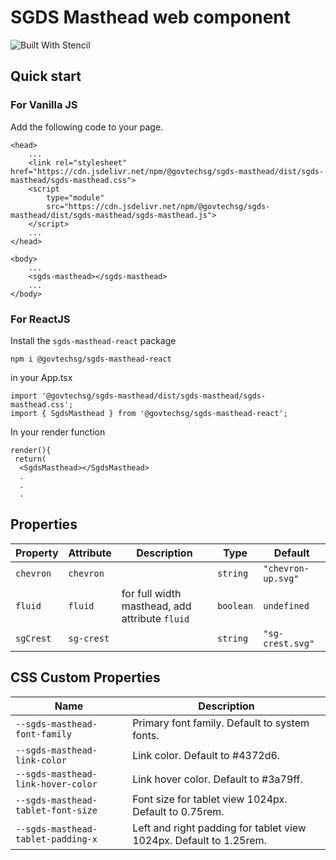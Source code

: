 # SGDS Masthead web component

![Built With Stencil](https://img.shields.io/badge/-Built%20With%20Stencil-16161d.svg?logo=data%3Aimage%2Fsvg%2Bxml%3Bbase64%2CPD94bWwgdmVyc2lvbj0iMS4wIiBlbmNvZGluZz0idXRmLTgiPz4KPCEtLSBHZW5lcmF0b3I6IEFkb2JlIElsbHVzdHJhdG9yIDE5LjIuMSwgU1ZHIEV4cG9ydCBQbHVnLUluIC4gU1ZHIFZlcnNpb246IDYuMDAgQnVpbGQgMCkgIC0tPgo8c3ZnIHZlcnNpb249IjEuMSIgaWQ9IkxheWVyXzEiIHhtbG5zPSJodHRwOi8vd3d3LnczLm9yZy8yMDAwL3N2ZyIgeG1sbnM6eGxpbms9Imh0dHA6Ly93d3cudzMub3JnLzE5OTkveGxpbmsiIHg9IjBweCIgeT0iMHB4IgoJIHZpZXdCb3g9IjAgMCA1MTIgNTEyIiBzdHlsZT0iZW5hYmxlLWJhY2tncm91bmQ6bmV3IDAgMCA1MTIgNTEyOyIgeG1sOnNwYWNlPSJwcmVzZXJ2ZSI%2BCjxzdHlsZSB0eXBlPSJ0ZXh0L2NzcyI%2BCgkuc3Qwe2ZpbGw6I0ZGRkZGRjt9Cjwvc3R5bGU%2BCjxwYXRoIGNsYXNzPSJzdDAiIGQ9Ik00MjQuNywzNzMuOWMwLDM3LjYtNTUuMSw2OC42LTkyLjcsNjguNkgxODAuNGMtMzcuOSwwLTkyLjctMzAuNy05Mi43LTY4LjZ2LTMuNmgzMzYuOVYzNzMuOXoiLz4KPHBhdGggY2xhc3M9InN0MCIgZD0iTTQyNC43LDI5Mi4xSDE4MC40Yy0zNy42LDAtOTIuNy0zMS05Mi43LTY4LjZ2LTMuNkgzMzJjMzcuNiwwLDkyLjcsMzEsOTIuNyw2OC42VjI5Mi4xeiIvPgo8cGF0aCBjbGFzcz0ic3QwIiBkPSJNNDI0LjcsMTQxLjdIODcuN3YtMy42YzAtMzcuNiw1NC44LTY4LjYsOTIuNy02OC42SDMzMmMzNy45LDAsOTIuNywzMC43LDkyLjcsNjguNlYxNDEuN3oiLz4KPC9zdmc%2BCg%3D%3D&colorA=16161d&style=flat-square)

## Quick start
### For Vanilla JS
Add the following code to your page.

```
<head>
    ...
    <link rel="stylesheet" href="https://cdn.jsdelivr.net/npm/@govtechsg/sgds-masthead/dist/sgds-masthead/sgds-masthead.css">
    <script 
        type="module" 
        src="https://cdn.jsdelivr.net/npm/@govtechsg/sgds-masthead/dist/sgds-masthead/sgds-masthead.js">
    </script>
    ...
</head>

<body>
    ...
    <sgds-masthead></sgds-masthead>
    ...
</body>
```

### For ReactJS

Install the ```sgds-masthead-react``` package
```
npm i @govtechsg/sgds-masthead-react
```

in your App.tsx
```
import '@govtechsg/sgds-masthead/dist/sgds-masthead/sgds-masthead.css';
import { SgdsMasthead } from '@govtechsg/sgds-masthead-react';
```

In your render function
```
render(){
 return(
  <SgdsMasthead></SgdsMasthead>
  .
  .
  .
```

## Properties

| Property  | Attribute  | Description                                    | Type      | Default            |
| --------- | ---------- | ---------------------------------------------- | --------- | ------------------ |
| `chevron` | `chevron`  |                                                | `string`  | `"chevron-up.svg"` |
| `fluid`   | `fluid`    | for full width masthead, add attribute `fluid` | `boolean` | `undefined`        |
| `sgCrest` | `sg-crest` |                                                | `string`  | `"sg-crest.svg"`   |

## CSS Custom Properties

| Name                               | Description                                                        |
| ---------------------------------- | ------------------------------------------------------------------ |
| `--sgds-masthead-font-family`      | Primary font family. Default to system fonts.                      |
| `--sgds-masthead-link-color`       | Link color. Default to #4372d6.                                    |
| `--sgds-masthead-link-hover-color` | Link hover color. Default to #3a79ff.                              |
| `--sgds-masthead-tablet-font-size` | Font size for tablet view 1024px. Default to 0.75rem.              |
| `--sgds-masthead-tablet-padding-x` | Left and right padding for tablet view 1024px. Default to 1.25rem. |
